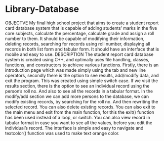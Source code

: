 # Library-Database
OBJECTVE
My final high school project that aims to create a student report card database system that is capable of adding students’ marks in the five core subjects, calculate the percentage, calculate grade and assign a roll number to them. It should be capable of modifying their information, deleting records, searching for records using roll number, displaying all records in both list form and tabular form. It should have an interface that is mobile and easy to use.
DESCRIPTION
The student report card database system is created using C++, and optimally uses file handling, classes, functions, and constructors to achieve various functions. Firstly, there is an introduction page which was made simply using the tab and new line operators, secondly there is the option to see results, add/modify data, and exit the program. This was created using simple switch case. If we visit the results section, there is the option to see an individual record using the person’s roll no. And also to see all the records in a tabular format. In the modify/add section we can add more persons to the database, we can modify existing records, by searching for the roll no. And then rewriting the selected record. You can also delete existing records. You can also exit to the main menu and exit from the main function, for this the exit() function has been used instead of a loop, or switch. You can also view record in tabular format in case you want to see all the values, before you edit the individual’s record. The interface is simple and easy to navigate and textcolor() function was used to make text orange color.
